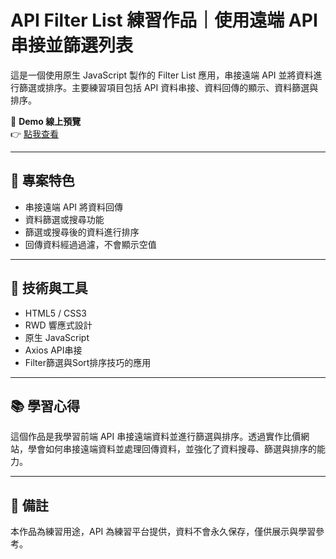 # API Filter List 練習作品｜使用遠端 API 串接並篩選列表

這是一個使用原生 JavaScript 製作的 Filter List 應用，串接遠端 API 並將資料進行篩選或排序。主要練習項目包括 API 資料串接、資料回傳的顯示、資料篩選與排序。

🔗 **Demo 線上預覽**  
👉 [點我查看](https://xenosword-x.github.io/APIFilter_project/index.html)

---

## 📌 專案特色

- 串接遠端 API 將資料回傳
- 資料篩選或搜尋功能
- 篩選或搜尋後的資料進行排序
- 回傳資料經過過濾，不會顯示空值

---

## 📁 技術與工具

- HTML5 / CSS3
- RWD 響應式設計
- 原生 JavaScript
- Axios API串接
- Filter篩選與Sort排序技巧的應用

---

## 📚 學習心得

這個作品是我學習前端 API 串接遠端資料並進行篩選與排序。透過實作比價網站，學會如何串接遠端資料並處理回傳資料，並強化了資料搜尋、篩選與排序的能力。

---

## 📝 備註

本作品為練習用途，API 為練習平台提供，資料不會永久保存，僅供展示與學習參考。
